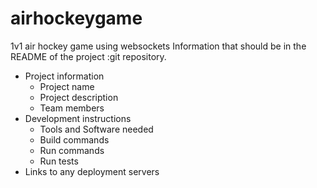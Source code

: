 # airhockeygame
1v1 air hockey game using websockets
Information that should be in the README of the project :git repository.
 
* Project information
  * Project name
  * Project description
  * Team members
* Development instructions
  * Tools and Software needed
  * Build commands 
  * Run commands
  * Run tests
* Links to any deployment servers
